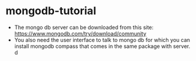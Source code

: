 # mongodb-tutorial

- The mongo db server can be downloaded from this site: https://www.mongodb.com/try/download/community
- You also need the user interface to talk to mongo db for which you can install mongodb compass that comes in the same package with server. 
d